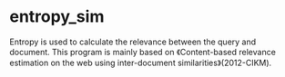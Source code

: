 # entropy_sim
Entropy is used to calculate the relevance between the query and document. 
This program is mainly based on 《Content-based relevance estimation on the web using inter-document similarities》(2012-CIKM).
